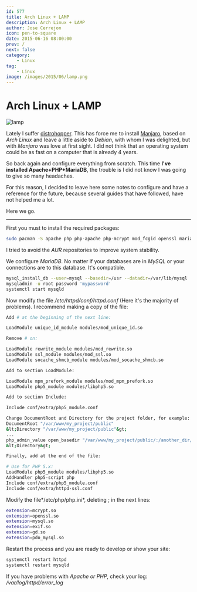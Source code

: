 ```yaml
---
id: 577
title: Arch Linux + LAMP
description: Arch Linux + LAMP
author: Jose Cerrejon
icon: pen-to-square
date: 2015-06-16 08:00:00
prev: /
next: false
category:
    - Linux
tag:
    - Linux
image: /images/2015/06/lamp.png
---
```


# Arch Linux + LAMP

![lamp](/images/2015/06/lamp.png)

Lately I suffer [distrohopper](https://es.urbandictionary.com/define.php?term=distrohopper). This has force me to install [Manjaro](https://manjaro.github.io/), based on _Arch Linux_ and leave a little aside to _Debian_, with whom I was delighted, but with _Manjaro_ was love at first sight. I did not think that an operating system could be as fast on a computer that is already 4 years.

So back again and configure everything from scratch. This time **I've installed Apache+PHP+MariaDB**, the trouble is I did not know I was going to give so many headaches.

For this reason, I decided to leave here some notes to configure and have a reference for the future, because several guides that have followed, have not helped me a lot.

Here we go.

---

First you must to install the required packages:

```bash
sudo pacman -S apache php php-apache php-mcrypt mod_fcgid openssl mariadb mariadb-clients
```

I tried to avoid the _AUR_ repositories to improve system stability.

We configure _MariaDB_. No matter if your databases are in _MySQL_ or your connections are to this database. It's compatible.

```bash
mysql_install_db --user=mysql --basedir=/usr --datadir=/var/lib/mysql
mysqladmin -u root password 'mypassword'
systemctl start mysqld
```

Now modify the file _/etc/httpd/conf/httpd.conf_ (Here it's the majority of problems). I recommend making a copy of the file:

```bash
Add # at the beginning of the next line:

LoadModule unique_id_module modules/mod_unique_id.so

Remove # on:

LoadModule rewrite_module modules/mod_rewrite.so
LoadModule ssl_module modules/mod_ssl.so
LoadModule socache_shmcb_module modules/mod_socache_shmcb.so

Add to section LoadModule:

LoadModule mpm_prefork_module modules/mod_mpm_prefork.so
LoadModule php5_module modules/libphp5.so

Add to section Include:

Include conf/extra/php5_module.conf

Change DocumentRoot and Directory for the project folder, for example:
DocumentRoot "/var/www/my_project/public"
&lt;Directory "/var/www/my_project/public"&gt;
...
php_admin_value open_basedir "/var/www/my_project/public/:/another_dir/:/"
&lt;Directory&gt;

Finally, add at the end of the file:

# Use for PHP 5.x:
LoadModule php5_module modules/libphp5.so
AddHandler php5-script php
Include conf/extra/php5_module.conf
Include conf/extra/httpd-ssl.conf

```

Modify the file*/etc/php/php.ini*, deleting ; in the next lines:

```bash
extension=mcrypt.so
extension=openssl.so
extension=mysql.so
extension=exif.so
extension=gd.so
extension=pdo_mysql.so
```

Restart the process and you are ready to develop or show your site:

```bash
systemctl restart httpd
systemctl restart mysqld
```

If you have problems with _Apache or PHP_, check your log: _/var/log/httpd/error_log_
